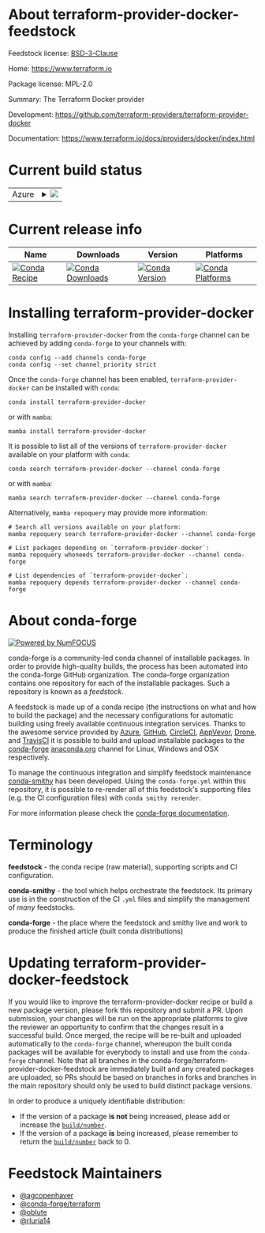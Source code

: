 About terraform-provider-docker-feedstock
=========================================

Feedstock license: [BSD-3-Clause](https://github.com/conda-forge/terraform-provider-docker-feedstock/blob/main/LICENSE.txt)

Home: https://www.terraform.io

Package license: MPL-2.0

Summary: The Terraform Docker provider

Development: https://github.com/terraform-providers/terraform-provider-docker

Documentation: https://www.terraform.io/docs/providers/docker/index.html

Current build status
====================


<table>
    
  <tr>
    <td>Azure</td>
    <td>
      <details>
        <summary>
          <a href="https://dev.azure.com/conda-forge/feedstock-builds/_build/latest?definitionId=2016&branchName=main">
            <img src="https://dev.azure.com/conda-forge/feedstock-builds/_apis/build/status/terraform-provider-docker-feedstock?branchName=main">
          </a>
        </summary>
        <table>
          <thead><tr><th>Variant</th><th>Status</th></tr></thead>
          <tbody><tr>
              <td>linux_64</td>
              <td>
                <a href="https://dev.azure.com/conda-forge/feedstock-builds/_build/latest?definitionId=2016&branchName=main">
                  <img src="https://dev.azure.com/conda-forge/feedstock-builds/_apis/build/status/terraform-provider-docker-feedstock?branchName=main&jobName=linux&configuration=linux%20linux_64_" alt="variant">
                </a>
              </td>
            </tr><tr>
              <td>osx_64</td>
              <td>
                <a href="https://dev.azure.com/conda-forge/feedstock-builds/_build/latest?definitionId=2016&branchName=main">
                  <img src="https://dev.azure.com/conda-forge/feedstock-builds/_apis/build/status/terraform-provider-docker-feedstock?branchName=main&jobName=osx&configuration=osx%20osx_64_" alt="variant">
                </a>
              </td>
            </tr><tr>
              <td>win_64</td>
              <td>
                <a href="https://dev.azure.com/conda-forge/feedstock-builds/_build/latest?definitionId=2016&branchName=main">
                  <img src="https://dev.azure.com/conda-forge/feedstock-builds/_apis/build/status/terraform-provider-docker-feedstock?branchName=main&jobName=win&configuration=win%20win_64_" alt="variant">
                </a>
              </td>
            </tr>
          </tbody>
        </table>
      </details>
    </td>
  </tr>
</table>

Current release info
====================

| Name | Downloads | Version | Platforms |
| --- | --- | --- | --- |
| [![Conda Recipe](https://img.shields.io/badge/recipe-terraform--provider--docker-green.svg)](https://anaconda.org/conda-forge/terraform-provider-docker) | [![Conda Downloads](https://img.shields.io/conda/dn/conda-forge/terraform-provider-docker.svg)](https://anaconda.org/conda-forge/terraform-provider-docker) | [![Conda Version](https://img.shields.io/conda/vn/conda-forge/terraform-provider-docker.svg)](https://anaconda.org/conda-forge/terraform-provider-docker) | [![Conda Platforms](https://img.shields.io/conda/pn/conda-forge/terraform-provider-docker.svg)](https://anaconda.org/conda-forge/terraform-provider-docker) |

Installing terraform-provider-docker
====================================

Installing `terraform-provider-docker` from the `conda-forge` channel can be achieved by adding `conda-forge` to your channels with:

```
conda config --add channels conda-forge
conda config --set channel_priority strict
```

Once the `conda-forge` channel has been enabled, `terraform-provider-docker` can be installed with `conda`:

```
conda install terraform-provider-docker
```

or with `mamba`:

```
mamba install terraform-provider-docker
```

It is possible to list all of the versions of `terraform-provider-docker` available on your platform with `conda`:

```
conda search terraform-provider-docker --channel conda-forge
```

or with `mamba`:

```
mamba search terraform-provider-docker --channel conda-forge
```

Alternatively, `mamba repoquery` may provide more information:

```
# Search all versions available on your platform:
mamba repoquery search terraform-provider-docker --channel conda-forge

# List packages depending on `terraform-provider-docker`:
mamba repoquery whoneeds terraform-provider-docker --channel conda-forge

# List dependencies of `terraform-provider-docker`:
mamba repoquery depends terraform-provider-docker --channel conda-forge
```


About conda-forge
=================

[![Powered by
NumFOCUS](https://img.shields.io/badge/powered%20by-NumFOCUS-orange.svg?style=flat&colorA=E1523D&colorB=007D8A)](https://numfocus.org)

conda-forge is a community-led conda channel of installable packages.
In order to provide high-quality builds, the process has been automated into the
conda-forge GitHub organization. The conda-forge organization contains one repository
for each of the installable packages. Such a repository is known as a *feedstock*.

A feedstock is made up of a conda recipe (the instructions on what and how to build
the package) and the necessary configurations for automatic building using freely
available continuous integration services. Thanks to the awesome service provided by
[Azure](https://azure.microsoft.com/en-us/services/devops/), [GitHub](https://github.com/),
[CircleCI](https://circleci.com/), [AppVeyor](https://www.appveyor.com/),
[Drone](https://cloud.drone.io/welcome), and [TravisCI](https://travis-ci.com/)
it is possible to build and upload installable packages to the
[conda-forge](https://anaconda.org/conda-forge) [anaconda.org](https://anaconda.org/)
channel for Linux, Windows and OSX respectively.

To manage the continuous integration and simplify feedstock maintenance
[conda-smithy](https://github.com/conda-forge/conda-smithy) has been developed.
Using the ``conda-forge.yml`` within this repository, it is possible to re-render all of
this feedstock's supporting files (e.g. the CI configuration files) with ``conda smithy rerender``.

For more information please check the [conda-forge documentation](https://conda-forge.org/docs/).

Terminology
===========

**feedstock** - the conda recipe (raw material), supporting scripts and CI configuration.

**conda-smithy** - the tool which helps orchestrate the feedstock.
                   Its primary use is in the construction of the CI ``.yml`` files
                   and simplify the management of *many* feedstocks.

**conda-forge** - the place where the feedstock and smithy live and work to
                  produce the finished article (built conda distributions)


Updating terraform-provider-docker-feedstock
============================================

If you would like to improve the terraform-provider-docker recipe or build a new
package version, please fork this repository and submit a PR. Upon submission,
your changes will be run on the appropriate platforms to give the reviewer an
opportunity to confirm that the changes result in a successful build. Once
merged, the recipe will be re-built and uploaded automatically to the
`conda-forge` channel, whereupon the built conda packages will be available for
everybody to install and use from the `conda-forge` channel.
Note that all branches in the conda-forge/terraform-provider-docker-feedstock are
immediately built and any created packages are uploaded, so PRs should be based
on branches in forks and branches in the main repository should only be used to
build distinct package versions.

In order to produce a uniquely identifiable distribution:
 * If the version of a package **is not** being increased, please add or increase
   the [``build/number``](https://docs.conda.io/projects/conda-build/en/latest/resources/define-metadata.html#build-number-and-string).
 * If the version of a package **is** being increased, please remember to return
   the [``build/number``](https://docs.conda.io/projects/conda-build/en/latest/resources/define-metadata.html#build-number-and-string)
   back to 0.

Feedstock Maintainers
=====================

* [@agcopenhaver](https://github.com/agcopenhaver/)
* [@conda-forge/terraform](https://github.com/orgs/conda-forge/teams/terraform/)
* [@oblute](https://github.com/oblute/)
* [@rluria14](https://github.com/rluria14/)

